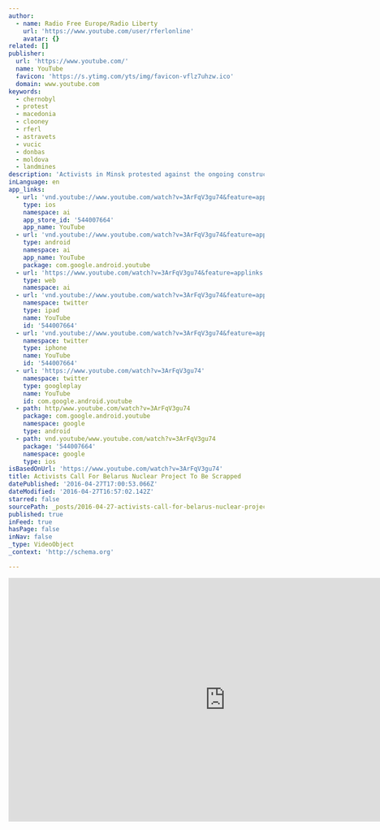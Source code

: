 ```yaml
---
author:
  - name: Radio Free Europe/Radio Liberty
    url: 'https://www.youtube.com/user/rferlonline'
    avatar: {}
related: []
publisher:
  url: 'https://www.youtube.com/'
  name: YouTube
  favicon: 'https://s.ytimg.com/yts/img/favicon-vflz7uhzw.ico'
  domain: www.youtube.com
keywords:
  - chernobyl
  - protest
  - macedonia
  - clooney
  - rferl
  - astravets
  - vucic
  - donbas
  - moldova
  - landmines
description: 'Activists in Minsk protested against the ongoing construction of a nuclear power plant in Belarus, on the 30th anniversary of the Chernobyl nuclear disaster. Protesters used the annual "Path of Chernobyl" demonstration on April 26 to speak out against the plant being built in Astravets. Originally published at - http://www.rferl.org/media/video/belarus-protests/27701745.html'
inLanguage: en
app_links:
  - url: 'vnd.youtube://www.youtube.com/watch?v=3ArFqV3gu74&feature=applinks'
    type: ios
    namespace: ai
    app_store_id: '544007664'
    app_name: YouTube
  - url: 'vnd.youtube://www.youtube.com/watch?v=3ArFqV3gu74&feature=applinks'
    type: android
    namespace: ai
    app_name: YouTube
    package: com.google.android.youtube
  - url: 'https://www.youtube.com/watch?v=3ArFqV3gu74&feature=applinks'
    type: web
    namespace: ai
  - url: 'vnd.youtube://www.youtube.com/watch?v=3ArFqV3gu74&feature=applinks'
    namespace: twitter
    type: ipad
    name: YouTube
    id: '544007664'
  - url: 'vnd.youtube://www.youtube.com/watch?v=3ArFqV3gu74&feature=applinks'
    namespace: twitter
    type: iphone
    name: YouTube
    id: '544007664'
  - url: 'https://www.youtube.com/watch?v=3ArFqV3gu74'
    namespace: twitter
    type: googleplay
    name: YouTube
    id: com.google.android.youtube
  - path: http/www.youtube.com/watch?v=3ArFqV3gu74
    package: com.google.android.youtube
    namespace: google
    type: android
  - path: vnd.youtube/www.youtube.com/watch?v=3ArFqV3gu74
    package: '544007664'
    namespace: google
    type: ios
isBasedOnUrl: 'https://www.youtube.com/watch?v=3ArFqV3gu74'
title: Activists Call For Belarus Nuclear Project To Be Scrapped
datePublished: '2016-04-27T17:00:53.066Z'
dateModified: '2016-04-27T16:57:02.142Z'
starred: false
sourcePath: _posts/2016-04-27-activists-call-for-belarus-nuclear-project-to-be-scrapped.md
published: true
inFeed: true
hasPage: false
inNav: false
_type: VideoObject
_context: 'http://schema.org'

---
```

<iframe src="https://cdn.embedly.com/widgets/media.html?src=https%3A%2F%2Fwww.youtube.com%2Fembed%2F3ArFqV3gu74%3Ffeature%3Doembed&amp;url=https%3A%2F%2Fwww.youtube.com%2Fwatch%3Fv%3D3ArFqV3gu74&amp;image=https%3A%2F%2Fi.ytimg.com%2Fvi%2F3ArFqV3gu74%2Fhqdefault.jpg&amp;key=b7d04c9b404c499eba89ee7072e1c4f7&amp;type=text%2Fhtml&amp;schema=youtube" width="854" height="480" scrolling="no" frameborder="0" allowfullscreen="" style=""></iframe>